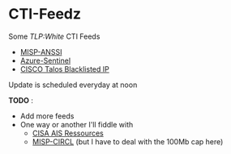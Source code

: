 # CTI-Feedz
Some _TLP:White_ CTI Feeds
- [MISP-ANSSI](https://misp.cert.ssi.gouv.fr/feed-misp/)
- [Azure-Sentinel](https://github.com/Azure/Azure-Sentinel/tree/master/Sample%20Data/Feeds)
- [CISCO Talos Blacklisted IP](http://www.talosintelligence.com/documents/ip-blacklist)


Update is scheduled everyday at noon


__TODO__ :
- Add more feeds
- One way or another I'll fiddle with 
  - [CISA AIS Ressources](https://www.cisa.gov/ais)
  - [MISP-CIRCL](https://www.circl.lu/doc/misp/feed-osint/) (but I have to deal with the 100Mb cap here)

